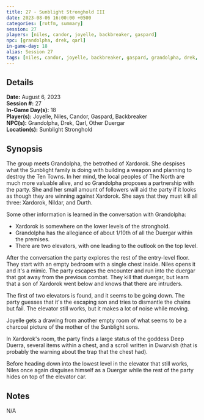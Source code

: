 ```yaml
---
title: 27 - Sunblight Stronghold III
date: 2023-08-06 16:00:00 +0500
categories: [rotfm, summary]
session: 27
players: [niles, candor, joyelle, backbreaker, gaspard]
npc: [grandolpha, drek, qarl]
in-game-day: 18
alias: Session 27
tags: [niles, candor, joyelle, backbreaker, gaspard, grandolpha, drek, qarl]
---
```


## Details

**Date:** August 6, 2023 <br>
**Session #:** 27 <br>
**In-Game Day(s):** 18 <br>
**Player(s):** Joyelle, Niles, Candor, Gaspard, Backbreaker <br>
**NPC(s):** Grandolpha, Drek, Qarl, Other Duergar <br>
**Location(s):** Sunblight Stronghold

## Synopsis
The group meets Grandolpha, the betrothed of Xardorok. She despises what the Sunblight family is doing with building a weapon and planning to destroy the Ten Towns. In her mind, the local peoples of The North are much more valuable alive, and so Grandolpha proposes a partnership with the party. She and her small amount of followers will aid the party if it looks as though they are winning against Xardorok. She says that they must kill all three: Xardorok, Nildar, and Durth.

Some other information is learned in the conversation with Grandolpha:
- Xardorok is somewhere on the lower levels of the stronghold.
- Grandolpha has the allegiance of about 1/10th of all the Duergar within the premises.
- There are two elevators, with one leading to the outlook on the top level.

After the conversation the party explores the rest of the entry-level floor. They start with an empty bedroom with a single chest inside. Niles opens it and it's a mimic. The party escapes the encounter and run into the duergar that got away from the previous combat. They kill that duergar, but learn that a son of Xardorok went below and knows that there are intruders.

The first of two elevators is found, and it seems to be going down. The party guesses that it's the escaping son and tries to dismantle the chains but fail. The elevator still works, but it makes a lot of noise while moving.

Joyelle gets a drawing from another empty room of what seems to be a charcoal picture of the mother of the Sunblight sons.

In Xardorok's room, the party finds a large status of the goddess Deep Duerra, several items within a chest, and a scroll written in Dwarvish (that is probably the warning about the trap that the chest had).

Before heading down into the lowest level in the elevator that still works, Niles once again disguises himself as a Duergar while the rest of the party hides on top of the elevator car.

## Notes
N/A
